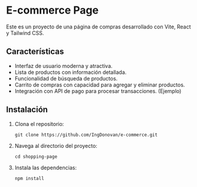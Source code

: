 # E-commerce Page

Este es un proyecto de una página de compras desarrollado con Vite, React y Tailwind CSS.

## Características

- Interfaz de usuario moderna y atractiva.
- Lista de productos con información detallada.
- Funcionalidad de búsqueda de productos.
- Carrito de compras con capacidad para agregar y eliminar productos.
- Integración con API de pago para procesar transacciones. (Ejemplo)

## Instalación

1. Clona el repositorio:

   ```shell
   git clone https://github.com/IngDonovan/e-commerce.git

2. Navega al directorio del proyecto:

   ```shell
   cd shopping-page

3. Instala las dependencias:

   ```shell
   npm install